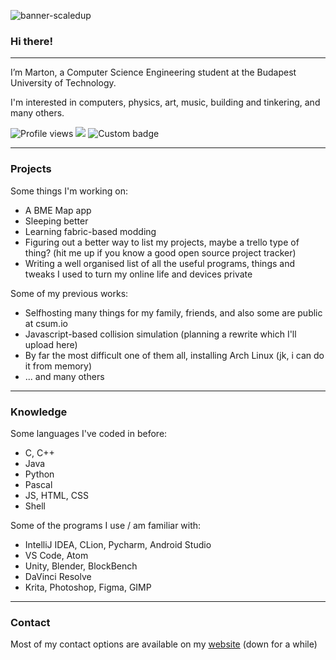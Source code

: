 ![banner-scaledup](https://user-images.githubusercontent.com/45290377/170793259-bfc0cac6-79ea-4a00-903f-ef142cc2700e.png)

### Hi there! 

---

I’m Marton, a Computer Science Engineering student at the Budapest University of Technology.

I'm interested in computers, physics, art, music, building and tinkering, and many others.

![Profile views](https://gpvc.arturio.dev/csumpasd)  <img src="https://img.shields.io/github/followers/csumpasd?label=Follows" style=" float:left, margin-right:10px" /> ![Custom badge](https://img.shields.io/endpoint?url=https%3A%2F%2Fpronoundb.org%2Fshields%2F61585acc970bc55994ad0071)

---

### Projects

Some things I'm working on:
* A BME Map app
* Sleeping better
* Learning fabric-based modding
* Figuring out a better way to list my projects, maybe a trello type of thing? (hit me up if you know a good open source project tracker)
* Writing a well organised list of all the useful programs, things and tweaks I used to turn my online life and devices private

Some of my previous works:
* Selfhosting many things for my family, friends, and also some are public at csum.io
* Javascript-based collision simulation (planning a rewrite which I'll upload here)
* By far the most difficult one of them all, installing Arch Linux (jk, i can do it from memory)
* ... and many others
---

### Knowledge

Some languages I've coded in before:
* C, C++
* Java
* Python
* Pascal
* JS, HTML, CSS
* Shell

Some of the programs I use / am familiar with:
* IntelliJ IDEA, CLion, Pycharm, Android Studio
* VS Code, Atom
* Unity, Blender, BlockBench
* DaVinci Resolve
* Krita, Photoshop, Figma, GIMP
---

### Contact

Most of my contact options are available on my [website](https://csutora.com) (down for a while)
